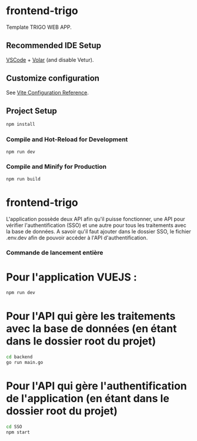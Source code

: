 # frontend-trigo

Template TRIGO WEB APP. 


## Recommended IDE Setup

[VSCode](https://code.visualstudio.com/) + [Volar](https://marketplace.visualstudio.com/items?itemName=Vue.volar) (and disable Vetur).

## Customize configuration

See [Vite Configuration Reference](https://vite.dev/config/).

## Project Setup

```sh
npm install
```

### Compile and Hot-Reload for Development

```sh
npm run dev
```

### Compile and Minify for Production

```sh
npm run build
```
# frontend-trigo

L'application possède deux API afin qu'il puisse fonctionner, une API pour vérifier l'authentification (SSO) et une autre pour tous les traitements avec la base de données. A savoir qu'il faut ajouter dans le dossier SSO, le fichier .env.dev afin de pouvoir accéder à l'API d'authentification.

### Commande de lancement entière
# Pour l'application VUEJS : 
```sh
npm run dev
```
# Pour l'API qui gère les traitements avec la base de données (en étant dans le dossier root du projet)
```sh
cd backend 
go run main.go
```
# Pour l'API qui gère l'authentification de l'application  (en étant dans le dossier root du projet)
```sh
cd SSO
npm start
```

